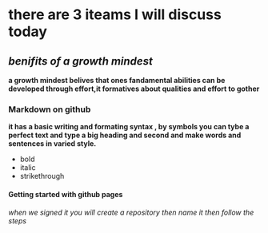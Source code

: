 # there are 3 iteams I will discuss today
## *benifits of a growth mindest* 
**a growth mindest belives that  ones fandamental abilities can be developed through effort,it formatives about qualities and **effort to gother****
### Markdown on github 
**it has a basic writing and formating syntax , by **symbols** you can tybe a perfect text and type a big heading and second and make words and sentences in varied style.**
* bold
* italic
* strikethrough

#### Getting started with github pages 
*when we signed it you will create a repository then name it then follow the steps*
